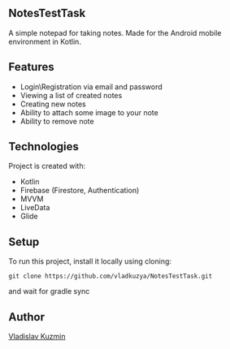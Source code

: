 ## NotesTestTask
A simple notepad for taking notes. Made for the Android mobile environment in Kotlin. 

## Features
* Login\Registration via email and password
* Viewing a list of created notes
* Creating new notes
* Ability to attach some image to your note
* Ability to remove note

## Technologies
Project is created with:
* Kotlin
* Firebase (Firestore, Authentication)
* MVVM
* LiveData
* Glide

## Setup
To run this project, install it locally using cloning:

```
git clone https://github.com/vladkuzya/NotesTestTask.git
```
and wait for gradle sync

## Author
[Vladislav Kuzmin](https://www.linkedin.com/in/vladislav-kuzmin-532a871b8/)
